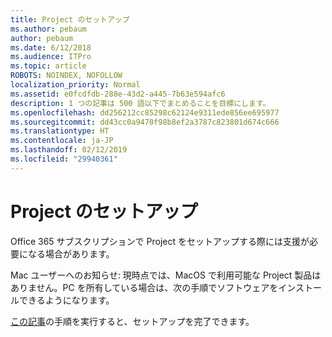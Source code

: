 ```yaml
---
title: Project のセットアップ
ms.author: pebaum
author: pebaum
ms.date: 6/12/2018
ms.audience: ITPro
ms.topic: article
ROBOTS: NOINDEX, NOFOLLOW
localization_priority: Normal
ms.assetid: e0fcdfdb-288e-43d2-a445-7b63e594afc6
description: 1 つの記事は 500 語以下でまとめることを目標にします。
ms.openlocfilehash: dd256212cc85298c62124e9311ede856ee695977
ms.sourcegitcommit: dd43cc0a9470f98b8ef2a3787c823801d674c666
ms.translationtype: HT
ms.contentlocale: ja-JP
ms.lasthandoff: 02/12/2019
ms.locfileid: "29940361"
---
```

# <a name="setting-up-project"></a>Project のセットアップ

Office 365 サブスクリプションで Project をセットアップする際には支援が必要になる場合があります。
  
Mac ユーザーへのお知らせ: 現時点では、MacOS で利用可能な Project 製品はありません。PC を所有している場合は、次の手順でソフトウェアをインストールできるようになります。
  
[この記事](https://support.office.com/article/7059249b-d9fe-4d61-ab96-5c5bf435f281.aspx)の手順を実行すると、セットアップを完了できます。
  

